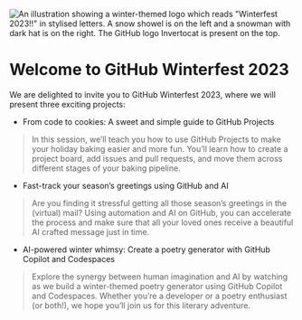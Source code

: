 ![An illustration showing a winter-themed logo which reads "Winterfest 2023!!" in stylised letters. A snow showel is on the left and a snowman with dark hat is on the right. The GitHub logo Invertocat is present on the top.](https://github.com/github-winterfest-2023/.github/assets/301795/26a56ea9-0708-45e5-bd97-0bafa94f4425)

# Welcome to GitHub Winterfest 2023

We are delighted to invite you to GitHub Winterfest 2023, where we will present three exciting projects:

* From code to cookies: A sweet and simple guide to GitHub Projects
> In this session, we’ll teach you how to use GitHub Projects to make your holiday baking easier and more fun. You’ll learn how to create a project board, add issues and pull requests, and move them across different stages of your baking pipeline.
* Fast-track your season’s greetings using GitHub and AI
> Are you finding it stressful getting all those season’s greetings in the (virtual) mail? Using automation and AI on GitHub, you can accelerate the process and make sure that all your loved ones receive a beautiful AI crafted message just in time.
* AI-powered winter whimsy: Create a poetry generator with GitHub Copilot and Codespaces
> Explore the synergy between human imagination and AI by watching as we build a winter-themed poetry generator using GitHub Copilot and Codespaces. Whether you’re a developer or a poetry enthusiast (or both!), we hope you’ll join us for this literary adventure.
